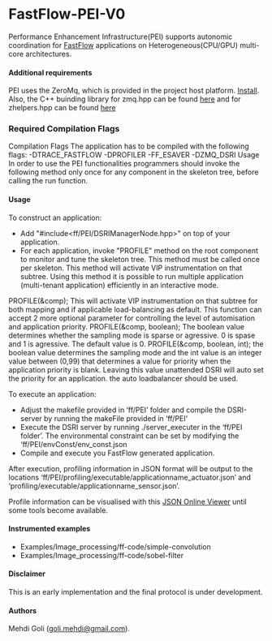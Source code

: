 # FastFlow-PEI-V0
Performance Enhancement Infrastructure(PEI) supports autonomic coordination for [FastFlow](http://sourceforge.net/projects/mc-fastflow/) applications on Heterogeneous(CPU/GPU) multi-core architectures. 

#### Additional requirements
PEI uses the ZeroMq, which is provided in the project host platform.
[Install](http://zeromq.org/area:download). Also, the C++ buinding library 
for zmq.hpp can be found [here](https://github.com/zeromq/cppzmq) 
and for zhelpers.hpp can be found [here](https://github.com/imatix/zguide/blob/master/examples/C%2B%2B/zhelpers.hpp) 
### Required Compilation Flags

Compilation Flags The application has to be compiled with the following flags:
-DTRACE_FASTFLOW -DPROFILER -FF_ESAVER -DZMQ_DSRI 
Usage In order to use the PEI functionalities programmers should invoke the 
following method only once for any component in the skeleton tree, before calling
the run function.

#### Usage
To construct an application:

* Add "#include<ff/PEI/DSRIManagerNode.hpp>" on top of your application. 
* For each application, invoke "PROFILE" method on the root component to monitor and tune the skeleton tree. This method must be called once per skeleton. This method will activate VIP instrumentation on that subtree. Using this method it is possible to run multiple application (multi-tenant application) efficiently in an interactive mode. 

PROFILE(&comp);
This will activate VIP instrumentation on that subtree for both mapping and
if applicable load-balancing as default. This function can accept 2 more
optional parameter for controlling the level of automisation and application priority.
PROFILE(&comp, boolean);
The boolean value determines whether the sampling mode is sparse or agressive. 
0 is spase and 1 is agressive. The default value is 0.
PROFILE(&comp, boolean, int);
the boolean value determines the sampling mode and the int value is an integer value between (0,99) that determines a value for priority when the application priority is blank. Leaving this value unattended DSRI will auto set the priority for an application.
the auto loadbalancer should
be used.

To execute an application: 

* Adjust the makefile provided in ‘ff/PEI’ folder and compile the DSRI-server by running the makeFile provided in 
‘ff/PEI’
* Execute the DSRI server by running ./server_executer in the ‘ff/PEI folder’. The environmental constraint can be set by modifying the ‘ff/PEI/envConst/env_const.json
* Compile and execute you FastFlow generated application.

After execution, profiling information in JSON format will be output to the 
locations ‘ff/PEI/profiling/executable/applicationname_actuator.json’ and ‘profiling/executable/applicationname_sensor.json’.


Profile information can be visualised with this [JSON Online Viewer](http://jsonviewer.stack.hu/) until some tools become available.


#### Instrumented examples

* Examples/Image_processing/ff-code/simple-convolution
* Examples/Image_processing/ff-code/sobel-filter


#### Disclaimer

This is an early implementation and the final protocol is under development.

#### Authors

Mehdi Goli (<goli.mehdi@gmail.com>).
